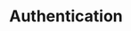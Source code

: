 ---
title: Authentication
position_number: 2
parameters:
  - name:
    content:
content_markdown: |-
  Authentication is the process of proving your identity to the system. The KPN API Store uses the OAuth 2.0 Client Credentials Grant type. Client IDs and Client secrets are provided when you create an app in the My apps dashboard of the KPN API Store. Send your Client ID and Client secret with an API request to KPN API Store. You will receive an access token in the JSON message body of the response. For example: `access_token`: `haf2SDl07E9N7RluNQ4kJ1TkGgso`
  
  {: .error}
left_code_blocks:
  - code_block:
    title:
    language:
right_code_blocks:
  - code_block: |2-
       $.get("http://api.myapp.com/books/", { "token": "YOUR_APP_KEY"}, function(data) {
         alert(data);
       });
    title: JQuery
    language: javascript
  - code_block: |2-
       curl http://api.myapp.com/books?token=YOUR_APP_KEY
    title: Curl
    language: bash
---